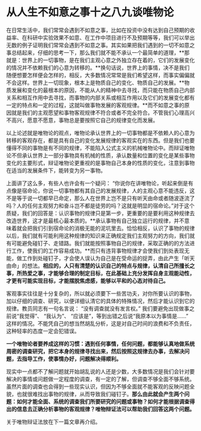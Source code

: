 # 从人生不如意之事十之八九谈唯物论

在日常生活中，我们常常会遇到不如意之事，比如在投资中没有达到自己预期的收益率、在科研中实验效果不如意、在工作中项目进行不及预期等等，我们可以举出无数的例子证明我们常常会遇到不如意之事。其实如果把我们遇到的一切不如意之事总结起来，仔细的思考一下，那么我们就不能不承认一个最简单的道理，**那就是：世界上的一切事物，是在我们主观心意之外独立存在着的，它们的发展变化的情况并不依赖我们的心意为转移的。**换句话说，世界上的事情，决不是我们随便想要怎样便会怎样的，相反，大多数情况常常是我们希望这样，而事实偏偏就不会这样。世界上一切现象，根本上是物质自己的变化、物质自己的发展。**物质发展和变化的最根本的原因，不能从人的精神中去寻找，而只能在物质自己内部关系和相互作用中去寻找，而事物的内部关系或相互作用以及它们的发展变化都有一定的特点和一定的过程，这就叫做事物发展的客观规律。**而不如意之事的原因就是我们的主观愿望和事物客观规律不符合或者不完全符合。不管我们心理高兴不高兴，愿意不愿意，事物总是要按照它自己的规律变化而发展。

以上论述就是唯物论的观点，唯物论承认世界上的一切事物都是不依赖人的心意为转移的客观存在，都是具有自己的变化发展规律的客观实在的东西。但是我们也要懂得不同的事物是有不同的规律，不能陷入公式主义的机械唯物论中。而辩证唯物论不但承认世界上一部分事物具有机械的性质，承认数量和位置的变化是某些事物变化的主要形式，辩证唯物论更重视的是事物自己本身的性质的变化，注意到事物在适当的发展条件下，能转变为另一事物。

上面讲了这么多，有些人也许会有一个疑问： “你说你在讲唯物论，听起来倒是有点像是宿命论，你说一切事物都有其自己的发展规律，人的主观心意不能违反，这不是等于说一切都早已命定，那么人在世界上岂不是只有听天由命或者随波逐流了吗？人的任何主观努力和奋斗岂不都是徒劳的吗？这就是明显的宿命论。”对于这个质疑，我们的回答是：认识事物的规律只是第一步，更重要的是要利用这种规律去改造世界，这才是最核心最本质的。**承认事物有自己独立运行的规律，并不意味着就会把我们引到宿命论的消极无能的泥坑里去。恰恰相反，认识了事物的规律以后，我们就有可能利用这种规律的知识来正确规定我们主观努力的方向，我们就有可能避免碰钉子、走错路。我们就能按照事物自己的规律，采取正确的的方法进行工作，使我们的工作容易成功。**而只有违背事物规律才会使我们到处表现无能，做工作到处碰钉子，才会使人误认为自己是在受命运的捉弄，由此产生「听天由命」的想法。**相应的，人只有清楚的认识自己的特点与规律，认清自己所擅长之事，所热爱之事，才能够合理的制定目标，在此基础上充分发挥自身主观能动性，才更有可能实现目标，才能摆脱焦虑感，能够以平和的心态对待自己。**

客观事实往往是十分复杂的，所以就必须要下一些苦功夫，对你所要认识的事物，加以仔细的调查、研究，以便详细认清它的具体的特殊情况，然后才能认识到它的规律。教员同志有一句名言说： “没有调查就没有发言权。” 我们要避免出现做事之前说“我觉得”、 “我认为”、 “应该是”，等到出错之后说“我原本以为事情是……” 这样的情况。不能凭自己的想当然胡乱分析，这是对自己时间的浪费和不负责任，这种轻率的态度一定会犯错误。

**一个唯物论者要养成这样的习惯：遇到任何事情，任何问题，都能够认真地做系统周密的调查研究，把它本身的规律寻找出来，然后按照这规律去办事，去解决问题，去指导工作，使事情办好，问题解决得顺利。**

现实中一点都不了解问题就开始胡乱说的人还是少数，大多数情况是我们会针对要解决的事情或问题做一定程度的调查，有一定的了解，但调查不够全面不够系统。虽然片面的调查也会得到一些现实认识，但因为不够全面就不能客观的反映问题全貌，也就很难找出事物的规律，从而导致我们碰钉子。**那么由此就会产生两个问题：如何才能全面、系统的调查我们所要研究的问题或事物？如何才能根据调查得出的信息去正确分析事物的客观规律？唯物辩证法可以帮助我们回答这两个问题。**

关于唯物辩证法放在下一篇文章再介绍。